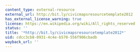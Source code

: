 ```yaml
---
content_type: external-resource
external_url: http://bit.ly/civicmapsresourcetemplate2012
has_external_license_warning: true
license: https://en.wikipedia.org/wiki/All_rights_reserved
status: ''
title: '*http://bit.ly/civicmapsresourcetemplate2012*'
uid: cdcc3cb8-0931-4c4e-b570-556f906cbadb
wayback_url: ''
---
```


